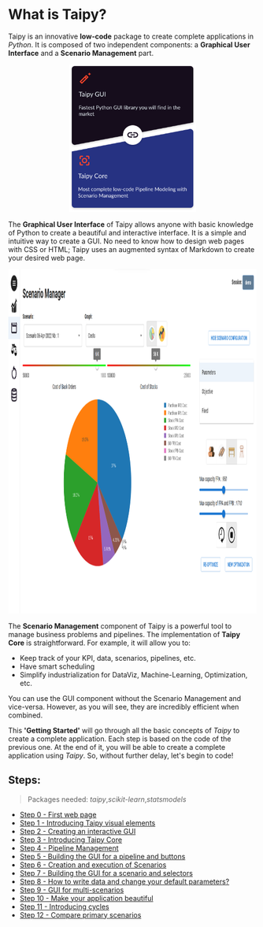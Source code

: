 # What is Taipy?

Taipy is an innovative **low-code** package to create complete applications in *Python*. It is composed of two independent components: a **Graphical User Interface** and a **Scenario Management** part.

<p align="center">
  <img src="step_00/taipy-gui-core-illustration.svg" height=300>
</p>

The **Graphical User Interface** of Taipy allows anyone with basic knowledge of Python to create a beautiful and interactive interface. It is a simple and intuitive way to create a GUI. No need to know how to design web pages with CSS or HTML; Taipy uses an augmented syntax of Markdown to create your desired web page.

<p align="center">
  <img src="step_00/img_demo.png" height=700>
</p>

The **Scenario Management** component of Taipy is a powerful tool to manage business problems and pipelines. The implementation of **Taipy Core** is straightforward. For example, it will allow you to:
- Keep track of your KPI, data, scenarios, pipelines, etc.
- Have smart scheduling
- Simplify industrialization for DataViz, Machine-Learning, Optimization, etc.


You can use the GUI component without the Scenario Management and vice-versa. However, as you will see, they are incredibly efficient when combined.

This **'Getting Started'** will go through all the basic concepts of *Taipy* to create a complete application. Each step is based on the code of the previous one. At the end of it, you will be able to create a complete application using *Taipy*. So, without further delay, let's begin to code!

## Steps:
> Packages needed: *taipy*,*scikit-learn*,*statsmodels*
- [Step 0 - First web page]()
- [Step 1 - Introducing Taipy visual elements]()
- [Step 2 - Creating an interactive GUI]()
- [Step 3 - Introducing Taipy Core]()
- [Step 4 - Pipeline Management]()
- [Step 5 - Building the GUI for a pipeline and buttons]()
- [Step 6 - Creation and execution of Scenarios]()
- [Step 7 - Building the GUI for a scenario and selectors]()
- [Step 8 - How to write data and change your default parameters?]()
- [Step 9 - GUI for multi-scenarios]()
- [Step 10 - Make your application beautiful]()
- [Step 11 - Introducing cycles]()
- [Step 12 - Compare primary scenarios]()


